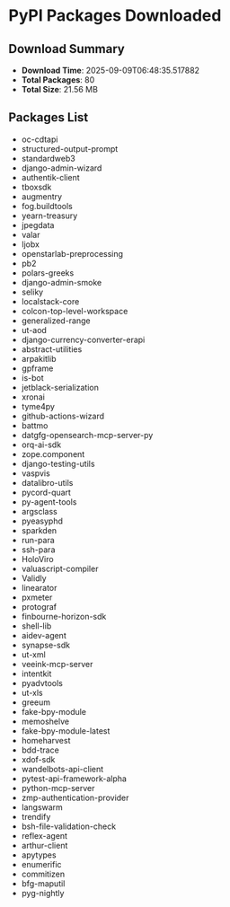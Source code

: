 # PyPI Packages Downloaded

## Download Summary
- **Download Time**: 2025-09-09T06:48:35.517882
- **Total Packages**: 80
- **Total Size**: 21.56 MB

## Packages List
- oc-cdtapi
- structured-output-prompt
- standardweb3
- django-admin-wizard
- authentik-client
- tboxsdk
- augmentry
- fog.buildtools
- yearn-treasury
- jpegdata
- valar
- ljobx
- openstarlab-preprocessing
- pb2
- polars-greeks
- django-admin-smoke
- seliky
- localstack-core
- colcon-top-level-workspace
- generalized-range
- ut-aod
- django-currency-converter-erapi
- abstract-utilities
- arpakitlib
- gpframe
- is-bot
- jetblack-serialization
- xronai
- tyme4py
- github-actions-wizard
- battmo
- datgfg-opensearch-mcp-server-py
- orq-ai-sdk
- zope.component
- django-testing-utils
- vaspvis
- datalibro-utils
- pycord-quart
- py-agent-tools
- argsclass
- pyeasyphd
- sparkden
- run-para
- ssh-para
- HoloViro
- valuascript-compiler
- Validly
- linearator
- pxmeter
- protograf
- finbourne-horizon-sdk
- shell-lib
- aidev-agent
- synapse-sdk
- ut-xml
- veeink-mcp-server
- intentkit
- pyadvtools
- ut-xls
- greeum
- fake-bpy-module
- memoshelve
- fake-bpy-module-latest
- homeharvest
- bdd-trace
- xdof-sdk
- wandelbots-api-client
- pytest-api-framework-alpha
- python-mcp-server
- zmp-authentication-provider
- langswarm
- trendify
- bsh-file-validation-check
- reflex-agent
- arthur-client
- apytypes
- enumerific
- commitizen
- bfg-maputil
- pyg-nightly
